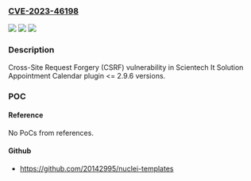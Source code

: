 ### [CVE-2023-46198](https://cve.mitre.org/cgi-bin/cvename.cgi?name=CVE-2023-46198)
![](https://img.shields.io/static/v1?label=Product&message=Appointment%20Calendar&color=blue)
![](https://img.shields.io/static/v1?label=Version&message=n%2Fa%3C%3D%202.9.6%20&color=brighgreen)
![](https://img.shields.io/static/v1?label=Vulnerability&message=CWE-352%20Cross-Site%20Request%20Forgery%20(CSRF)&color=brighgreen)

### Description

Cross-Site Request Forgery (CSRF) vulnerability in Scientech It Solution Appointment Calendar plugin <= 2.9.6 versions.

### POC

#### Reference
No PoCs from references.

#### Github
- https://github.com/20142995/nuclei-templates


